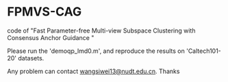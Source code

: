 # FPMVS-CAG
code of "Fast Parameter-free Multi-view Subspace Clustering with Consensus Anchor Guidance "

Please run the 'demoqp_lmd0.m', and reproduce the results on 'Caltech101-20' datasets.

Any problem can contact wangsiwei13@nudt.edu.cn. Thanks
